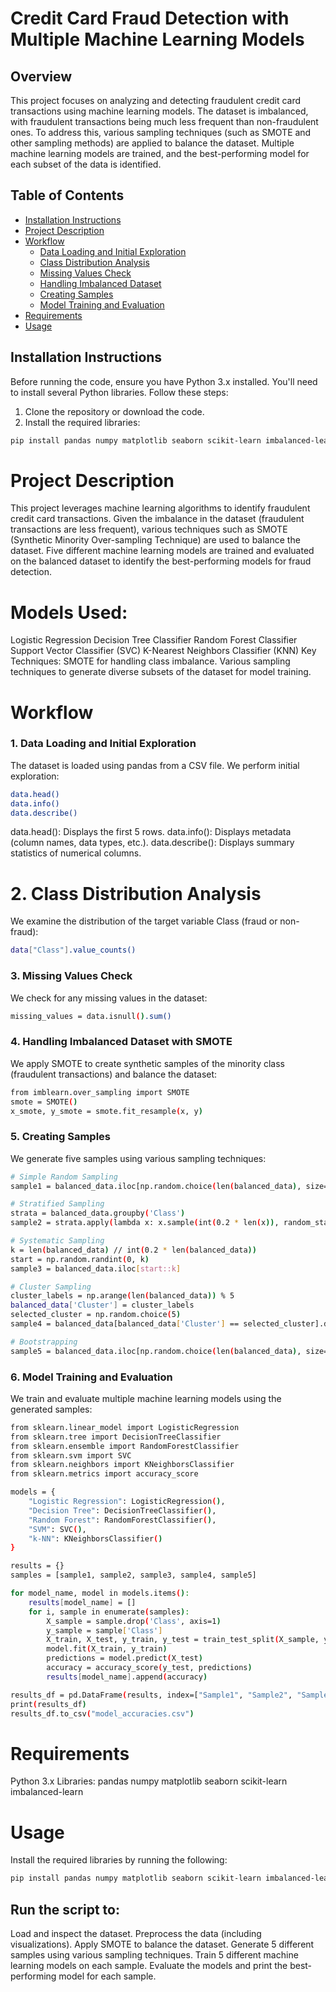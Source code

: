 # **Credit Card Fraud Detection with Multiple Machine Learning Models**

## **Overview**

This project focuses on analyzing and detecting fraudulent credit card transactions using machine learning models. The dataset is imbalanced, with fraudulent transactions being much less frequent than non-fraudulent ones. To address this, various sampling techniques (such as SMOTE and other sampling methods) are applied to balance the dataset. Multiple machine learning models are trained, and the best-performing model for each subset of the data is identified.

## **Table of Contents**

- [Installation Instructions](#installation-instructions)
- [Project Description](#project-description)
- [Workflow](#workflow)
  - [Data Loading and Initial Exploration](#data-loading-and-initial-exploration)
  - [Class Distribution Analysis](#class-distribution-analysis)
  - [Missing Values Check](#missing-values-check)
  - [Handling Imbalanced Dataset](#handling-imbalanced-dataset-with-smote)
  - [Creating Samples](#creating-samples)
  - [Model Training and Evaluation](#model-training-and-evaluation)
- [Requirements](#requirements)
- [Usage](#usage)


## **Installation Instructions**

Before running the code, ensure you have Python 3.x installed. You'll need to install several Python libraries. Follow these steps:

1. Clone the repository or download the code.
2. Install the required libraries:

```bash
pip install pandas numpy matplotlib seaborn scikit-learn imbalanced-learn
```
# Project Description
This project leverages machine learning algorithms to identify fraudulent credit card transactions. Given the imbalance in the dataset (fraudulent transactions are less frequent), various techniques such as SMOTE (Synthetic Minority Over-sampling Technique) are used to balance the dataset. Five different machine learning models are trained and evaluated on the balanced dataset to identify the best-performing models for fraud detection.

# Models Used:
Logistic Regression
Decision Tree Classifier
Random Forest Classifier
Support Vector Classifier (SVC)
K-Nearest Neighbors Classifier (KNN)
Key Techniques:
SMOTE for handling class imbalance.
Various sampling techniques to generate diverse subsets of the dataset for model training.

# Workflow
 ### 1. Data Loading and Initial Exploration
The dataset is loaded using pandas from a CSV file. We perform initial exploration:
```bash
data.head()
data.info()
data.describe()
```

data.head(): Displays the first 5 rows.
data.info(): Displays metadata (column names, data types, etc.).
data.describe(): Displays summary statistics of numerical columns.

  # 2. Class Distribution Analysis
We examine the distribution of the target variable Class (fraud or non-fraud):
```bash
data["Class"].value_counts()
 ```
 ### 3. Missing Values Check
We check for any missing values in the dataset:
```bash
missing_values = data.isnull().sum()
```
 ### 4. Handling Imbalanced Dataset with SMOTE
We apply SMOTE to create synthetic samples of the minority class (fraudulent transactions) and balance the dataset:
```bash
from imblearn.over_sampling import SMOTE
smote = SMOTE()
x_smote, y_smote = smote.fit_resample(x, y)
```
 ### 5. Creating Samples
We generate five samples using various sampling techniques:
```bash
# Simple Random Sampling
sample1 = balanced_data.iloc[np.random.choice(len(balanced_data), size=int(0.2 * len(balanced_data)), replace=False)]

# Stratified Sampling
strata = balanced_data.groupby('Class')
sample2 = strata.apply(lambda x: x.sample(int(0.2 * len(x)), random_state=2)).reset_index(drop=True)

# Systematic Sampling
k = len(balanced_data) // int(0.2 * len(balanced_data))
start = np.random.randint(0, k)
sample3 = balanced_data.iloc[start::k]

# Cluster Sampling
cluster_labels = np.arange(len(balanced_data)) % 5
balanced_data['Cluster'] = cluster_labels
selected_cluster = np.random.choice(5)
sample4 = balanced_data[balanced_data['Cluster'] == selected_cluster].drop('Cluster', axis=1)

# Bootstrapping
sample5 = balanced_data.iloc[np.random.choice(len(balanced_data), size=int(0.2 * len(balanced_data)), replace=True)]

```

 ### 6. Model Training and Evaluation
We train and evaluate multiple machine learning models using the generated samples:
```bash
from sklearn.linear_model import LogisticRegression
from sklearn.tree import DecisionTreeClassifier
from sklearn.ensemble import RandomForestClassifier
from sklearn.svm import SVC
from sklearn.neighbors import KNeighborsClassifier
from sklearn.metrics import accuracy_score

models = {
    "Logistic Regression": LogisticRegression(),
    "Decision Tree": DecisionTreeClassifier(),
    "Random Forest": RandomForestClassifier(),
    "SVM": SVC(),
    "k-NN": KNeighborsClassifier()
}

results = {}
samples = [sample1, sample2, sample3, sample4, sample5]

for model_name, model in models.items():
    results[model_name] = []
    for i, sample in enumerate(samples):
        X_sample = sample.drop('Class', axis=1)
        y_sample = sample['Class']
        X_train, X_test, y_train, y_test = train_test_split(X_sample, y_sample, test_size=0.2, random_state=42)
        model.fit(X_train, y_train)
        predictions = model.predict(X_test)
        accuracy = accuracy_score(y_test, predictions)
        results[model_name].append(accuracy)

results_df = pd.DataFrame(results, index=["Sample1", "Sample2", "Sample3", "Sample4", "Sample5"])
print(results_df)
results_df.to_csv("model_accuracies.csv")
```
# Requirements
Python 3.x
Libraries:
pandas
numpy
matplotlib
seaborn
scikit-learn
imbalanced-learn
# Usage
Install the required libraries by running the following:
```bash
pip install pandas numpy matplotlib seaborn scikit-learn imbalanced-learn
```

##  Run the script to:

Load and inspect the dataset.
Preprocess the data (including visualizations).
Apply SMOTE to balance the dataset.
Generate 5 different samples using various sampling techniques.
Train 5 different machine learning models on each sample.
Evaluate the models and print the best-performing model for each sample.


